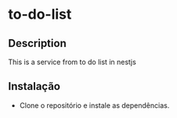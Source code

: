 # to-do-list

## **Description**

This is a service from to do list in nestjs

## **Instalação**

- Clone o repositório e instale as dependências.

```
